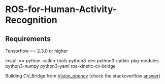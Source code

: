 # ROS-for-Human-Activity-Recognition

## Requirements
Tensorflow == 2.3.0 or higher

install == python-catkin-tools python3-dev python3-catkin-pkg-modules python3-numpy python3-yaml ros-kinetic-cv-bridge

Building CV_Bridge from [Vision_opencv](https://github.com/ros-perception/vision_opencv.git) (check the stackoverflow [answer](https://stackoverflow.com/a/50291787))
